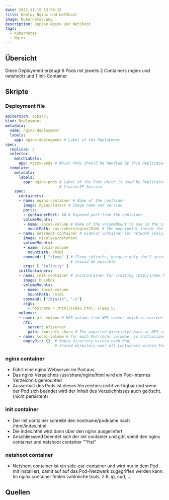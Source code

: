 ```yaml
---
date: 2022-11-15 13:50:19
title: Deploy Nginx und NetShoot
image: Kubernetes.png
description: Deploy Nginx und NetShoot
tags:
  - Kubernetes
  - Nginx
---
```


## Übersicht

Diese Deployment erzeugt 6 Pods mit jeweils 2 Containers (nginx und netshoot) und 1 Init-Container

## Skripte

### Deployment file

~~~yaml
apiVersion: apps/v1
kind: Deployment
metadata:
  name: nginx-deployment
  labels:
    app: nginx-deployment # Label of the Deployment
spec:
  replicas: 3
  selector:
    matchLabels:
      app: nginx-pods # Which Pods should be handled by this ReplicaSet
  template:
    metadata:
      labels:
        app: nginx-pods # Label of the Pods which is used by ReplicaSet and 
                        # ClusterIP Service
    spec:
      containers:
      - name: nginx-container # Name of the container
        image: nginx:latest # Image name and version
        ports:
        - containerPort: 80 # Exposed port from the container
        volumeMounts:
        - name: local-volume # Name of the volumeMount to use in the container
          mountPath: /usr/share/nginx/html # The mountpoint inside the container
      - name: netshoot-container # SideCar container for network analyzes
        image: nicolaka/netshoot
        volumeMounts:
        - name: local-volume
          mountPath: /html
        command: [ "sleep" ] # Sleep infinite, because only shell access 
                             # should be possible
        args: [ "infinity" ]
      initContainers:
      - name: init-container # InitContainer for creating /html/index.html
        image: busybox
        volumeMounts:
        - name: local-volume
          mountPath: /html
        command: ["/bin/sh", "-c"]
        args:
          - hostname > /html/index.html; sleep 5;
      volumes:
      - name: nfs-volume # NFS volumn from NFS server which is currently not used
        nfs:
          server: nfsserver
          path: /mnt/nfs_share # The exported directory/share at NFS server
      - name: local-volume # for each Pod local volumne, is initialized by InitContainer
        emptyDir: {}  # Empty directory within each Pod; 
                      # shared directory over all containers within the same pod
~~~

### nginx container

- Führt eine nginx Webserver im Pod aus.
- Das nginx Verzeichnis /usr/share/nginx/html wird ein Pod-internes Verzeichnis gemounted
- Ausserhalt des Pods ist dieses Verzeichnis nicht verfügbar und wenn der Pod sich beendet wird der Inhalt des Verzeichnisses auch gelöscht. (nicht persistent)

### init container

- Der init container schreibt den hostname/podname nach /html/index.html
- Die index.html wird dann über den nginx ausgeliefert
- Anschliessend beendet sich der init container und gibt somit den nginx container und netshoot container ""frei"

### netshoot container

- Netshoot container ist ein side-car-container und wird nur in dem Pod mit installiert, damit auf auf das Pod-Netzwerk zugegriffen werden kann. Im nginx container fehlen zahlreiche tools, z.B. ip, curl, ...

## Quellen
